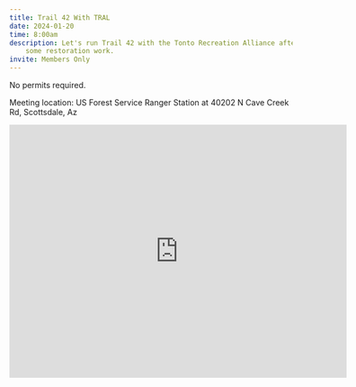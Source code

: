 ```yaml
---
title: Trail 42 With TRAL
date: 2024-01-20
time: 8:00am
description: Let's run Trail 42 with the Tonto Recreation Alliance after doing
    some restoration work.
invite: Members Only
---
```


No permits required.

Meeting location: US Forest Service Ranger Station at 40202 N Cave Creek Rd, Scottsdale, Az

<iframe src="https://www.google.com/maps/embed?pb=!1m18!1m12!1m3!1d45886.51884041516!2d-111.8601077941834!3d33.85242396433552!2m3!1f0!2f0!3f0!3m2!1i1024!2i768!4f13.1!3m3!1m2!1s0x872b81ea8d4ad48b%3A0xa849401030539463!2sCave%20Creek%20Ranger%20Station!5e0!3m2!1sen!2sus!4v1735855930835!5m2!1sen!2sus" width="600" height="450" style="border:0;" allowfullscreen="" loading="lazy" referrerpolicy="no-referrer-when-downgrade"></iframe>
